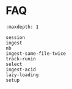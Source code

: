 # FAQ

```{toctree}
:maxdepth: 1

session
ingest
nb
ingest-same-file-twice
track-runin
select
ingest-acid
lazy-loading
setup
```
